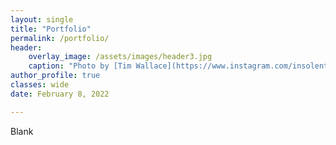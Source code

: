 ```yaml
---
layout: single
title: "Portfolio"
permalink: /portfolio/
header:
    overlay_image: /assets/images/header3.jpg
    caption: "Photo by [Tim Wallace](https://www.instagram.com/insolentprodigy/)"
author_profile: true
classes: wide
date: February 8, 2022

---
```


Blank
